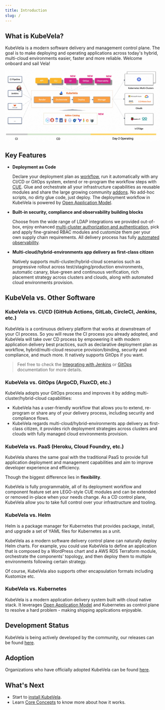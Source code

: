 ```yaml
---
title: Introduction
slug: /
---
```


## What is KubeVela?

KubeVela is a modern software delivery and management control plane. The goal is to make deploying and operating applications across today's hybrid, multi-cloud environments easier, faster and more reliable. Welcome onboard and sail Vela!

![](../resources/what-is-kubevela.jpg)


## Key Features

* **Deployment as Code**

    Declare your deployment plan as [workflow](./getting-started/core-concept), run it automatically with any CI/CD or GitOps system, extend or re-program the workflow steps with [CUE](https://cuelang.org/). Glue and orchestrate all your infrastructure capabilities as reusable modules and share the large growing community [addons](./reference/addons/overview). No add-hoc scripts, no dirty glue code, just deploy. The deployment workflow in KubeVela is powered by [Open Application Model](https://oam.dev/).

* **Built-in security, compliance and observability building blocks**

    Choose from the wide range of LDAP integrations we provided out-of-box, enjoy enhanced [multi-cluster authorization and authentication](./platform-engineers/auth/advance), pick and apply fine-grained RBAC modules and customize them per your own supply chain requirements. All delivery process has fully [automated observability](./platform-engineers/operations/observability).

* **Multi-cloud/hybrid-environments app delivery as first-class citizen**

    Natively supports multi-cluster/hybrid-cloud scenarios such as progressive rollout across test/staging/production environments, automatic canary, blue-green and continuous verification, rich placement strategy across clusters and clouds, along with automated cloud environments provision.


## KubeVela vs. Other Software

### KubeVela vs. CI/CD (GitHub Actions, GitLab, CircleCI, Jenkins, etc.)

KubeVela is a continuous delivery platform that works at downstream of your CI process. So you will reuse the CI process you already adopted, and KubeVela will take over CD process by empowering it with modern application delivery best practices, such as declarative deployment plan as workflow, hybrid/multi-cloud resource provision/binding, security and compliance, and much more. It natively supports GitOps if you want.

> Feel free to check the [Integrating with Jenkins](./tutorials/jenkins) or [GitOps](./case-studies/gitops) documentation for more details.

### KubeVela vs. GitOps (ArgoCD, FluxCD, etc.)

KubeVela adopts your GitOps process and improves it by adding multi-cluster/hybrid-cloud capabilities:

* KubeVela has a user-friendly workflow that allows you to extend, re-program or share any of your delivery process, including security and compliance flows. 
* KubeVela regards multi-cloud/hybrid-environments app delivery as first-class citizen, it provides rich deployment strategies across clusters and clouds with fully managed cloud environments provision.

### KubeVela vs. PaaS (Heroku, Cloud Foundry, etc.)

KubeVela shares the same goal with the traditional PaaS to provide full application deployment and management capabilities and aim to improve developer experience and efficiency.

Though the biggest difference lies in **flexibility**.

KubeVela is fully programmable, all of its deployment workflow and component feature set are LEGO-style CUE modules and can be extended or removed in-place when your needs change. As a CD control plane, KubeVela allow you to take full control over your infrastructure and tooling.

### KubeVela vs. Helm 

Helm is a package manager for Kubernetes that provides package, install, and upgrade a set of YAML files for Kubernetes as a unit. 

KubeVela as a modern software delivery control plane can naturally deploy Helm charts. For example, you could use KubeVela to define an application that is composed by a WordPress chart and a AWS RDS Terraform module, orchestrate the components' topology, and then deploy them to multiple environments following certain strategy.

Of course, KubeVela also supports other encapsulation formats including Kustomize etc.


### KubeVela vs. Kubernetes

KubeVela is a modern application delivery system built with cloud native stack. It leverages [Open Application Model](https://github.com/oam-dev/spec) and Kubernetes as control plane to resolve a hard problem - making shipping applications enjoyable.


## Development Status

KubeVela is being actively developed by the community, our releases can be found [here](https://github.com/kubevela/kubevela/releases).

## Adoption

Organizations who have officially adopted KubeVela can be found [here](https://github.com/kubevela/community/blob/main/ADOPTERS.md).

## What's Next

- Start to [install KubeVela](./install).
- Learn [Core Concepts](./getting-started/core-concept) to know more about how it works.